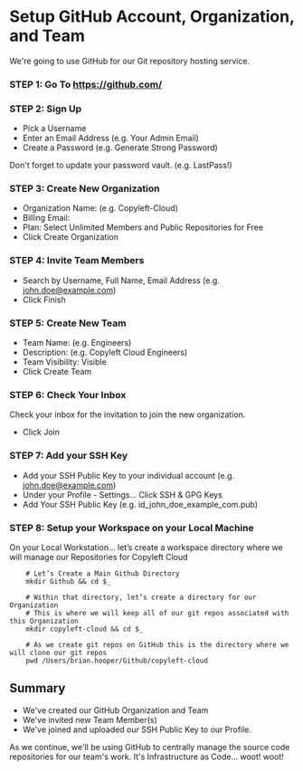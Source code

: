 # Setup GitHub Account, Organization, and Team
We're going to use GitHub for our Git repository hosting service.  

### STEP 1: Go To https://github.com/

### STEP 2: Sign Up
- Pick a Username
- Enter an Email Address (e.g. Your Admin Email)
- Create a Password (e.g. Generate Strong Password)

Don't forget to update your password vault. (e.g. LastPass!)

### STEP 3: Create New Organization
- Organization Name: <your domain or team name> (e.g. Copyleft-Cloud)
- Billing Email: <your admin email>
- Plan: Select Unlimited Members and Public Repositories for Free
- Click Create Organization

### STEP 4: Invite Team Members
- Search by Username, Full Name, Email Address  (e.g. john.doe@example.com)
- Click Finish

### STEP 5: Create New Team
- Team Name: (e.g. Engineers)
- Description: (e.g. Copyleft Cloud Engineers)
- Team Visibility: Visible
- Click Create Team

### STEP 6: Check Your Inbox
Check your inbox for the invitation to join the new organization.
- Click Join

### STEP 7: Add your SSH Key
- Add your SSH Public Key to your individual account (e.g. john.doe@example.com)
- Under your Profile - Settings... Click SSH & GPG Keys
- Add Your SSH Public Key (e.g. id_john_doe_example_com.pub)

### STEP 8: Setup your Workspace on your Local Machine
On your Local Workstation… let’s create a workspace directory where we will manage our Repositories for Copyleft Cloud
```
    # Let’s Create a Main Github Directory
    mkdir Github && cd $_

    # Within that directory, let’s create a directory for our Organization
    # This is where we will keep all of our git repos associated with this Organization
    mkdir copyleft-cloud && cd $_

    # As we create git repos on GitHub this is the directory where we will clone our git repos
    pwd /Users/brian.hooper/Github/copyleft-cloud
```

## Summary
- We've created our GitHub Organization and Team
- We've invited new Team Member(s)
- We've joined and uploaded our SSH Public Key to our Profile.

As we continue, we'll be using GitHub to centrally manage the source code repositories for our team's work.  It's Infrastructure as Code... woot! woot!

